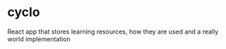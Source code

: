 # cyclo
React app that stores learning resources, how they are used and a really world implementation
